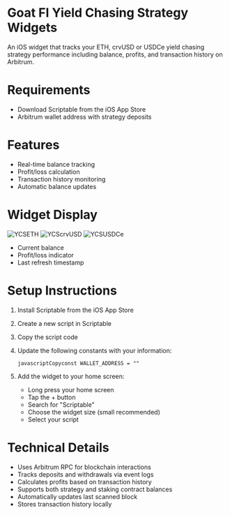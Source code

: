 # Goat FI Yield Chasing Strategy Widgets
An iOS widget that tracks your ETH, crvUSD or USDCe yield chasing strategy performance including balance, profits, and transaction history on Arbitrum.

# Requirements
- Download Scriptable from the iOS App Store
- Arbitrum wallet address with strategy deposits

# Features
- Real-time balance tracking
- Profit/loss calculation
- Transaction history monitoring
- Automatic balance updates

# Widget Display
![YCSETH](https://github.com/user-attachments/assets/36455067-58c8-4282-bc23-ec5a7a46b7b3)
![YCScrvUSD](https://i.ibb.co/7XvLdfn/IMG-3448.jpg)
![YCSUSDCe](https://i.ibb.co/yWSjtBF/IMG-3449.jpg)

- Current  balance
- Profit/loss indicator
- Last refresh timestamp

# Setup Instructions
1. Install Scriptable from the iOS App Store
2. Create a new script in Scriptable
3. Copy the script code
4. Update the following constants with your information:

      ```javascriptCopyconst WALLET_ADDRESS = ""```
5. Add the widget to your home screen:

      - Long press your home screen
      - Tap the + button
      - Search for "Scriptable"
      - Choose the widget size (small recommended)
      - Select your script

# Technical Details
- Uses Arbitrum RPC for blockchain interactions
- Tracks deposits and withdrawals via event logs
- Calculates profits based on transaction history
- Supports both strategy and staking contract balances
- Automatically updates last scanned block
- Stores transaction history locally
